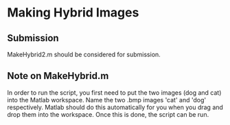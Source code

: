 # Making Hybrid Images 
## Submission 
MakeHybrid2.m should be considered for submission. 

## Note on MakeHybrid.m
In order to run the script, you first need to put the two images (dog and cat) into the Matlab workspace.  Name the two .bmp images 'cat' and 'dog' respectively.  Matlab should do this automatically for you when you drag and drop them into the workspace.  Once this is done, the script can be run.
